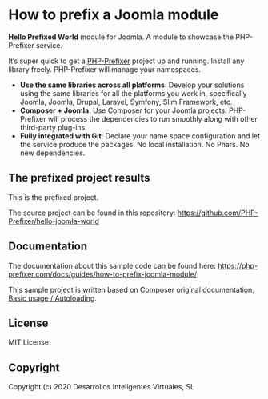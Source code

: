 # How to prefix a Joomla module

**Hello Prefixed World** module for Joomla. A module to showcase the PHP-Prefixer service.

It’s super quick to get a [PHP-Prefixer](https://php-prefixer.com/) project up and running. Install any library freely. PHP-Prefixer will manage your namespaces.

- **Use the same libraries across all platforms**: Develop your solutions using the same libraries for all the platforms you work in, specifically Joomla, Joomla, Drupal, Laravel, Symfony, Slim Framework, etc.
- **Composer + Joomla**: Use Composer for your Joomla projects. PHP-Prefixer will process the dependencies to run smoothly along with other third-party plug-ins.
- **Fully integrated with Git**: Declare your name space configuration and let the service produce the packages. No local installation. No Phars. No new dependencies.

## The prefixed project results

This is the prefixed project.

The source project can be found in this repository: https://github.com/PHP-Prefixer/hello-joomla-world

## Documentation

The documentation about this sample code can be found here: https://php-prefixer.com/docs/guides/how-to-prefix-joomla-module/

This sample project is written based on Composer original documentation, [Basic usage / Autoloading](https://getcomposer.org/doc/01-basic-usage.md#autoloading).

## License

MIT License

## Copyright

Copyright (c) 2020 Desarrollos Inteligentes Virtuales, SL
